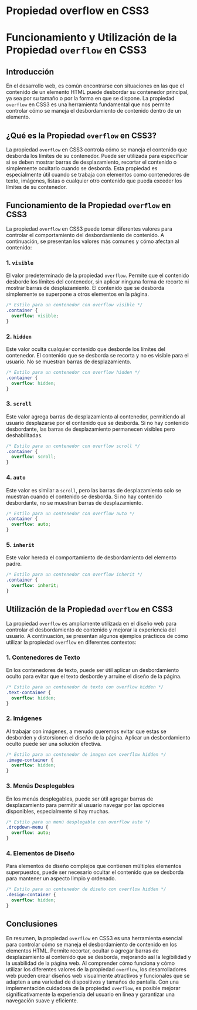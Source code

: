 # Propiedad overflow en CSS3

# Funcionamiento y Utilización de la Propiedad `overflow` en CSS3

## Introducción

En el desarrollo web, es común encontrarse con situaciones en las que el contenido de un elemento HTML puede desbordar su contenedor principal, ya sea por su tamaño o por la forma en que se dispone. La propiedad `overflow` en CSS3 es una herramienta fundamental que nos permite controlar cómo se maneja el desbordamiento de contenido dentro de un elemento.

## ¿Qué es la Propiedad `overflow` en CSS3?

La propiedad `overflow` en CSS3 controla cómo se maneja el contenido que desborda los límites de su contenedor. Puede ser utilizada para especificar si se deben mostrar barras de desplazamiento, recortar el contenido o simplemente ocultarlo cuando se desborda. Esta propiedad es especialmente útil cuando se trabaja con elementos como contenedores de texto, imágenes, listas o cualquier otro contenido que pueda exceder los límites de su contenedor.

## Funcionamiento de la Propiedad `overflow` en CSS3

La propiedad `overflow` en CSS3 puede tomar diferentes valores para controlar el comportamiento del desbordamiento de contenido. A continuación, se presentan los valores más comunes y cómo afectan al contenido:

### 1. `visible`

El valor predeterminado de la propiedad `overflow`. Permite que el contenido desborde los límites del contenedor, sin aplicar ninguna forma de recorte ni mostrar barras de desplazamiento. El contenido que se desborda simplemente se superpone a otros elementos en la página.

```css
/* Estilo para un contenedor con overflow visible */
.container {
  overflow: visible;
}
```

### 2. `hidden`

Este valor oculta cualquier contenido que desborde los límites del contenedor. El contenido que se desborda se recorta y no es visible para el usuario. No se muestran barras de desplazamiento.

```css
/* Estilo para un contenedor con overflow hidden */
.container {
  overflow: hidden;
}
```

### 3. `scroll`

Este valor agrega barras de desplazamiento al contenedor, permitiendo al usuario desplazarse por el contenido que se desborda. Si no hay contenido desbordante, las barras de desplazamiento permanecen visibles pero deshabilitadas.

```css
/* Estilo para un contenedor con overflow scroll */
.container {
  overflow: scroll;
}
```

### 4. `auto`

Este valor es similar a `scroll`, pero las barras de desplazamiento solo se muestran cuando el contenido se desborda. Si no hay contenido desbordante, no se muestran barras de desplazamiento.

```css
/* Estilo para un contenedor con overflow auto */
.container {
  overflow: auto;
}
```

### 5. `inherit`

Este valor hereda el comportamiento de desbordamiento del elemento padre.

```css
/* Estilo para un contenedor con overflow inherit */
.container {
  overflow: inherit;
}
```

## Utilización de la Propiedad `overflow` en CSS3

La propiedad `overflow` es ampliamente utilizada en el diseño web para controlar el desbordamiento de contenido y mejorar la experiencia del usuario. A continuación, se presentan algunos ejemplos prácticos de cómo utilizar la propiedad `overflow` en diferentes contextos:

### 1. Contenedores de Texto

En los contenedores de texto, puede ser útil aplicar un desbordamiento oculto para evitar que el texto desborde y arruine el diseño de la página.

```css
/* Estilo para un contenedor de texto con overflow hidden */
.text-container {
  overflow: hidden;
}
```

### 2. Imágenes

Al trabajar con imágenes, a menudo queremos evitar que estas se desborden y distorsionen el diseño de la página. Aplicar un desbordamiento oculto puede ser una solución efectiva.

```css
/* Estilo para un contenedor de imagen con overflow hidden */
.image-container {
  overflow: hidden;
}
```

### 3. Menús Desplegables

En los menús desplegables, puede ser útil agregar barras de desplazamiento para permitir al usuario navegar por las opciones disponibles, especialmente si hay muchas.

```css
/* Estilo para un menú desplegable con overflow auto */
.dropdown-menu {
  overflow: auto;
}
```

### 4. Elementos de Diseño

Para elementos de diseño complejos que contienen múltiples elementos superpuestos, puede ser necesario ocultar el contenido que se desborda para mantener un aspecto limpio y ordenado.

```css
/* Estilo para un contenedor de diseño con overflow hidden */
.design-container {
  overflow: hidden;
}
```

## Conclusiones

En resumen, la propiedad `overflow` en CSS3 es una herramienta esencial para controlar cómo se maneja el desbordamiento de contenido en los elementos HTML. Permite recortar, ocultar o agregar barras de desplazamiento al contenido que se desborda, mejorando así la legibilidad y la usabilidad de la página web. Al comprender cómo funciona y cómo utilizar los diferentes valores de la propiedad `overflow`, los desarrolladores web pueden crear diseños web visualmente atractivos y funcionales que se adapten a una variedad de dispositivos y tamaños de pantalla. Con una implementación cuidadosa de la propiedad `overflow`, es posible mejorar significativamente la experiencia del usuario en línea y garantizar una navegación suave y eficiente.
